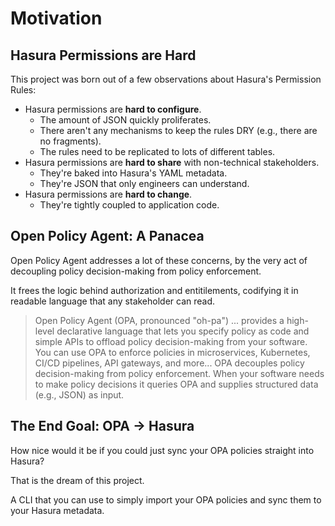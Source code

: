 # Motivation

## Hasura Permissions are Hard

This project was born out of a few observations about Hasura's Permission Rules:

- Hasura permissions are **hard to configure**.
  - The amount of JSON quickly proliferates.
  - There aren't any mechanisms to keep the rules DRY (e.g., there are no fragments).
  - The rules need to be replicated to lots of different tables.
- Hasura permissions are **hard to share** with non-technical stakeholders.
  - They're baked into Hasura's YAML metadata.
  - They're JSON that only engineers can understand.
- Hasura permissions are **hard to change**.
  - They're tightly coupled to application code.

## Open Policy Agent: A Panacea

Open Policy Agent addresses a lot of these concerns, by the very act of decoupling policy decision-making from policy enforcement.

It frees the logic behind authorization and entitilements, codifying it in readable language that any stakeholder can read.

> Open Policy Agent (OPA, pronounced "oh-pa") ... provides a high-level declarative language that lets you specify policy as code and simple APIs to offload policy decision-making from your software. You can use OPA to enforce policies in microservices, Kubernetes, CI/CD pipelines, API gateways, and more... OPA decouples policy decision-making from policy enforcement. When your software needs to make policy decisions it queries OPA and supplies structured data (e.g., JSON) as input.

## The End Goal: OPA -> Hasura

How nice would it be if you could just sync your OPA policies straight into Hasura?

That is the dream of this project.

A CLI that you can use to simply import your OPA policies and sync them to your Hasura metadata.
